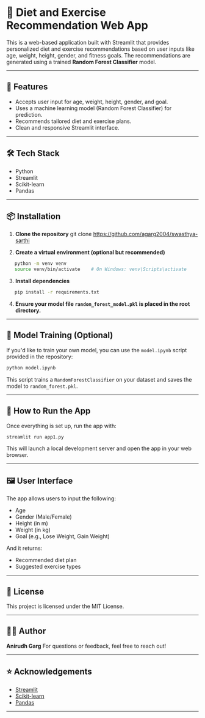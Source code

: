 # 🥗 Diet and Exercise Recommendation Web App

This is a web-based application built with Streamlit that provides personalized diet and exercise recommendations based on user inputs like age, weight, height, gender, and fitness goals. The recommendations are generated using a trained **Random Forest Classifier** model.

---

## 🚀 Features

- Accepts user input for age, weight, height, gender, and goal.
- Uses a machine learning model (Random Forest Classifier) for prediction.
- Recommends tailored diet and exercise plans.
- Clean and responsive Streamlit interface.

---

## 🛠️ Tech Stack

- Python
- Streamlit
- Scikit-learn
- Pandas

---

## 📦 Installation

1. **Clone the repository**
   git clone https://github.com/agarg2004/swasthya-sarthi


2. **Create a virtual environment (optional but recommended)**

```bash
   python -m venv venv
   source venv/bin/activate    # On Windows: venv\Scripts\activate
```

3. **Install dependencies**

```bash
   pip install -r requirements.txt
```

4. **Ensure your model file `random_forest_model.pkl` is placed in the root directory.**

---

## 🧠 Model Training (Optional)

If you'd like to train your own model, you can use the `model.ipynb` script provided in the repository:

```bash
python model.ipynb
```

This script trains a `RandomForestClassifier` on your dataset and saves the model to `random_forest.pkl`.

---

## 🚦 How to Run the App

Once everything is set up, run the app with:

```bash
streamlit run app1.py
```

This will launch a local development server and open the app in your web browser.

---

## 🖼️ User Interface

The app allows users to input the following:

* Age
* Gender (Male/Female)
* Height (in m)
* Weight (in kg)
* Goal (e.g., Lose Weight, Gain Weight)

And it returns:

* Recommended diet plan
* Suggested exercise types


---

## 📜 License

This project is licensed under the MIT License.

---

## 🙋‍♂️ Author

**Anirudh Garg**
For questions or feedback, feel free to reach out!

---

## ⭐ Acknowledgements

* [Streamlit](https://streamlit.io/)
* [Scikit-learn](https://scikit-learn.org/)
* [Pandas](https://pandas.pydata.org/)

---
